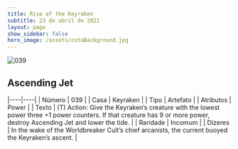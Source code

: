 ```yaml
---
title: Rise of the Keyraken
subtitle: 23 de abril de 2021
layout: page
show_sidebar: false
hero_image: /assets/cotaBackground.jpg
---
```


![039](https://cards-keyforge.s3.eu-north-1.amazonaws.com/media/en/rotk/039.png)

## Ascending Jet

|----|----|
| Número | 039 |
| Casa | Keyraken |
| Tipo | Artefato |
| Atributos | Power |
| Texto | (T) Action: Give the Keyraken’s creature with  the lowest power three +1 power counters.  If that creature has 9 or more power, destroy  Ascending Jet and lower the tide. |
| Raridade | Incomum |
| Dizeres | In the wake of the Worldbreaker Cult’s chief  arcanists, the current buoyed the Keyraken’s ascent. |
